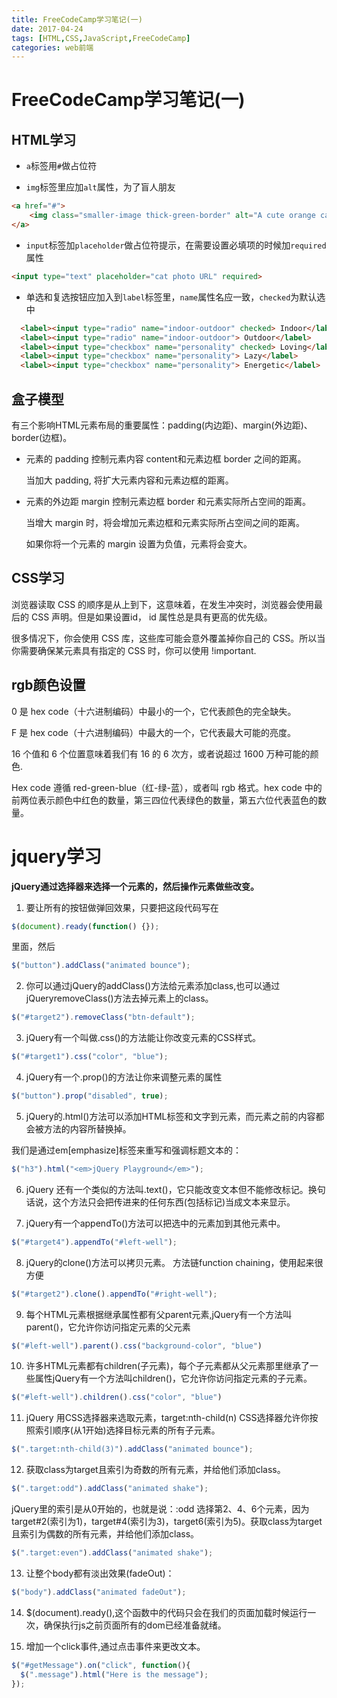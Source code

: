```yaml
---
title: FreeCodeCamp学习笔记(一)
date: 2017-04-24
tags: [HTML,CSS,JavaScript,FreeCodeCamp]
categories: web前端
---
```


# FreeCodeCamp学习笔记(一)

## HTML学习

- `a`标签用`#`做占位符

- `img`标签里应加`alt`属性，为了盲人朋友
```html
<a href="#">
    <img class="smaller-image thick-green-border" alt="A cute orange cat lying on its back" src="/images/relaxing-cat.jpg">
</a>
```

- `input`标签加`placeholder`做占位符提示，在需要设置必填项的时候加`required`属性
```html
<input type="text" placeholder="cat photo URL" required>
```

- 单选和复选按钮应加入到`label`标签里，`name`属性名应一致，`checked`为默认选中
```html
  <label><input type="radio" name="indoor-outdoor" checked> Indoor</label>
  <label><input type="radio" name="indoor-outdoor"> Outdoor</label>
  <label><input type="checkbox" name="personality" checked> Loving</label>
  <label><input type="checkbox" name="personality"> Lazy</label>
  <label><input type="checkbox" name="personality"> Energetic</label>
```

<!-- more-->



## 盒子模型

有三个影响HTML元素布局的重要属性：padding(内边距)、margin(外边距)、border(边框)。

- 元素的 padding 控制元素内容 content和元素边框 border 之间的距离。

  当加大 padding, 将扩大元素内容和元素边框的距离。

- 元素的外边距 margin 控制元素边框 border 和元素实际所占空间的距离。

  当增大 margin 时，将会增加元素边框和元素实际所占空间之间的距离。

  如果你将一个元素的 margin 设置为负值，元素将会变大。



## CSS学习

浏览器读取 CSS 的顺序是从上到下，这意味着，在发生冲突时，浏览器会使用最后的 CSS 声明。但是如果设置id， id 属性总是具有更高的优先级。

很多情况下，你会使用 CSS 库，这些库可能会意外覆盖掉你自己的 CSS。所以当你需要确保某元素具有指定的 CSS 时，你可以使用 !important.


## rgb颜色设置

0 是 hex code（十六进制编码）中最小的一个，它代表颜色的完全缺失。

F 是 hex code（十六进制编码）中最大的一个，它代表最大可能的亮度。

16 个值和 6 个位置意味着我们有 16 的 6 次方，或者说超过 1600 万种可能的颜色.

Hex code 遵循 red-green-blue（红-绿-蓝），或者叫 rgb 格式。hex code 中的前两位表示颜色中红色的数量，第三四位代表绿色的数量，第五六位代表蓝色的数量。

# jquery学习

**jQuery通过选择器来选择一个元素的，然后操作元素做些改变。**

1. 要让所有的按钮做弹回效果，只要把这段代码写在
```js
$(document).ready(function() {});
```
里面，然后
```js
$("button").addClass("animated bounce");
```

2. 你可以通过jQuery的addClass()方法给元素添加class,也可以通过jQueryremoveClass()方法去掉元素上的class。
```js
$("#target2").removeClass("btn-default");
```

3. jQuery有一个叫做.css()的方法能让你改变元素的CSS样式。
```js
$("#target1").css("color", "blue");
```

4. jQuery有一个.prop()的方法让你来调整元素的属性
```js
$("button").prop("disabled", true);
```

5. jQuery的.html()方法可以添加HTML标签和文字到元素，而元素之前的内容都会被方法的内容所替换掉。

  我们是通过em[emphasize]标签来重写和强调标题文本的：
```js
$("h3").html("<em>jQuery Playground</em>");
```

6. jQuery 还有一个类似的方法叫.text()，它只能改变文本但不能修改标记。换句话说，这个方法只会把传进来的任何东西(包括标记)当成文本来显示。

7. jQuery有一个appendTo()方法可以把选中的元素加到其他元素中。
```js
$("#target4").appendTo("#left-well");
```

8. jQuery的clone()方法可以拷贝元素。
方法链function chaining，使用起来很方便
```js
$("#target2").clone().appendTo("#right-well");
```

9. 每个HTML元素根据继承属性都有父parent元素,jQuery有一个方法叫parent()，它允许你访问指定元素的父元素
```js
$("#left-well").parent().css("background-color", "blue")
```

10. 许多HTML元素都有children(子元素)，每个子元素都从父元素那里继承了一些属性jQuery有一个方法叫children()，它允许你访问指定元素的子元素。
```js
$("#left-well").children().css("color", "blue")
```

11. jQuery 用CSS选择器来选取元素，target:nth-child(n) CSS选择器允许你按照索引顺序(从1开始)选择目标元素的所有子元素。
```js
$(".target:nth-child(3)").addClass("animated bounce");
```

12. 获取class为target且索引为奇数的所有元素，并给他们添加class。
```js
$(".target:odd").addClass("animated shake");
```
jQuery里的索引是从0开始的，也就是说：:odd 选择第2、4、6个元素，因为target#2(索引为1)，target#4(索引为3)，target6(索引为5)。获取class为target且索引为偶数的所有元素，并给他们添加class。
```js
$(".target:even").addClass("animated shake");
```

13. 让整个body都有淡出效果(fadeOut)：
```js
$("body").addClass("animated fadeOut");
```

14. $(document).ready(),这个函数中的代码只会在我们的页面加载时候运行一次，确保执行js之前页面所有的dom已经准备就绪。

15. 增加一个click事件,通过点击事件来更改文本。
```js
$("#getMessage").on("click", function(){
  $(".message").html("Here is the message");
});
```

